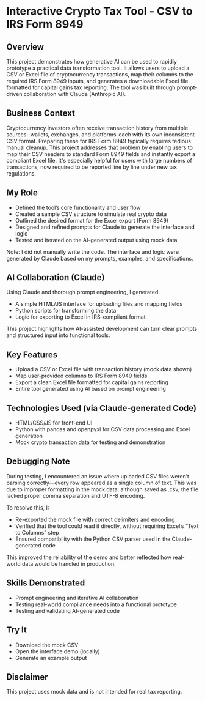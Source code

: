 # Interactive Crypto Tax Tool - CSV to IRS Form 8949

## Overview

This project demonstrates how generative AI can be used to rapidly prototype a practical data transformation tool. It allows users to upload a CSV or Excel file of cryptocurrency transactions, map their columns to the required IRS Form 8949 inputs, and generates a downloadable Excel file formatted for capital gains tax reporting. The tool was built through prompt-driven collaboration with Claude (Anthropic AI).

## Business Context

Cryptocurrency investors often receive transaction history from multiple sources- wallets, exchanges, and platforms-each with its own inconsistent CSV format. Preparing these for IRS Form 8949 typically requires tedious manual cleanup. This project addresses that problem by enabling users to map their CSV headers to standard Form 8949 fields and instantly export a compliant Excel file. It's especially helpful for users with large numbers of transactions, now required to be reported line by line under new tax regulations.

## My Role

- Defined the tool’s core functionality and user flow
- Created a sample CSV structure to simulate real crypto data
- Outlined the desired format for the Excel export (Form 8949)
- Designed and refined prompts for Claude to generate the interface and logic
- Tested and iterated on the AI-generated output using mock data

Note: I did not manually write the code. The interface and logic were generated by Claude based on my prompts, examples, and specifications.

## AI Collaboration (Claude)

Using Claude and thorough prompt engineering, I generated:

- A simple HTML/JS interface for uploading files and mapping fields
- Python scripts for transforming the data
- Logic for exporting to Excel in IRS-compliant format

This project highlights how AI-assisted development can turn clear prompts and structured input into functional tools.

## Key Features

- Upload a CSV or Excel file with transaction history (mock data shown)
- Map user-provided columns to IRS Form 8949 fields
- Export a clean Excel file formatted for capital gains reporting
- Entire tool generated using AI based on prompt engineering

## Technologies Used (via Claude-generated Code)

- HTML/CSS/JS for front-end UI
- Python with pandas and openpyxl for CSV data processing and Excel generation
- Mock crypto transaction data for testing and demonstration

## Debugging Note

During testing, I encountered an issue where uploaded CSV files weren’t parsing correctly—every row appeared as a single column of text. This was due to improper formatting in the mock data: although saved as .csv, the file lacked proper comma separation and UTF-8 encoding.

To resolve this, I:

- Re-exported the mock file with correct delimiters and encoding
- Verified that the tool could read it directly, without requiring Excel’s “Text to Columns” step
- Ensured compatibility with the Python CSV parser used in the Claude-generated code

This improved the reliability of the demo and better reflected how real-world data would be handled in production.

## Skills Demonstrated

- Prompt engineering and iterative AI collaboration
- Testing real-world compliance needs into a functional prototype
- Testing and validating AI-generated code

## Try It

- Download the mock CSV
- Open the interface demo (locally)
- Generate an example output

## Disclaimer

This project uses mock data and is not intended for real tax reporting.
